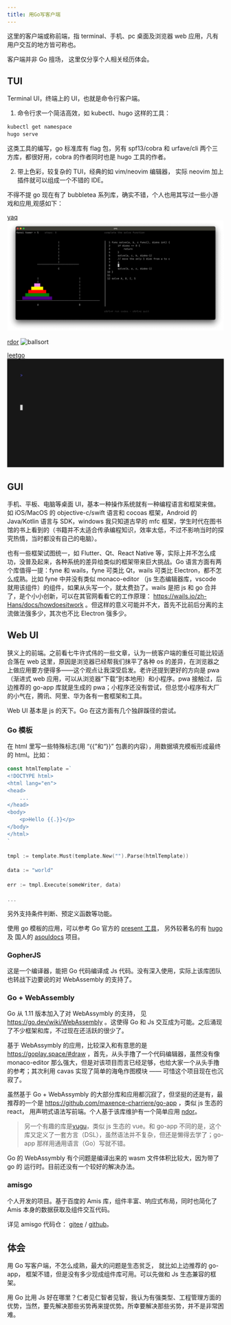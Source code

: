 ```yaml
---
title: 用Go写客户端
---
```


这里的客户端或称前端，指 terminal、手机、pc 桌面及浏览器 web 应用，凡有用户交互的地方皆可称也。

客户端并非 Go 擅场， 这里仅分享个人相关经历体会。

## TUI

Terminal UI，终端上的 UI，也就是命令行客户端。

1. 命令行求一个简洁高效，如 kubectl、hugo 这样的工具：

```sh
kubectl get namespace
hugo serve
```

这类工具的编写，go 标准库有 flag 包，另有 spf13/cobra 和 urfave/cli 两个三方库，都很好用，cobra 的作者同时也是 hugo 工具的作者。

2. 带上色彩，较复杂的 TUI，经典的如 vim/neovim 编辑器， 实际 neovim 加上插件就可以组成一个不错的 IDE。

不得不提 go 现在有了 bubbletea 系列库，确实不错，个人也用其写过一些小游戏和应用,观感如下：

[yaq](https://github.com/zrcoder/yaqs)
![codestar-hanoi](https://github.com/zrcoder/yaqs/blob/main/hanoi.png?raw=true)

[rdor](https://github.com/zrcoder/rdor)
![ballsort](https://github.com/zrcoder/rdor/blob/main/ballsort.png?raw=true)

[leetgo](https://github.com/zrcoder/leetgo)
![leetgo](https://raw.githubusercontent.com/zrcoder/leetgo/main/example.gif)

## GUI

手机、平板、电脑等桌面 UI，基本一种操作系统就有一种编程语言和框架来做。如 iOS/MacOS 的 objective-c/swift 语言和 cocoas 框架，Android 的 Java/Kotlin 语言与 SDK，windows 我只知道古早的 mfc 框架，学生时代在图书馆的书上看到的（书籍并不太适合传承编程知识，效率太低，不过不影响当时的探究热情，当时都没有自己的电脑）。

也有一些框架试图统一，如 Flutter、Qt、React Native 等，实际上并不怎么成功，没普及起来，各种系统的差异给类似的框架带来巨大挑战。Go 语言方面有两个库值得一提：fyne 和 wails，fyne 可类比 Qt，wails 可类比 Electron，都不怎么成熟。比如 fyne 中并没有类似 monaco-editor （js 生态编辑器库，vscode 就用该组件）的组件，如果从头写一个，就太费劲了。wails 是把 js 和 go 合并了，是个小小创新，可以在其官网看看它的工作原理： https://wails.io/zh-Hans/docs/howdoesitwork 。但这样的意义可能并不大，首先不比前后分离的主流做法强多少，其次也不比 Electron 强多少。

## Web UI

狭义上的前端。之前看七牛许式伟的一些文章，认为一统客户端的重任可能比较适合落在 web 这里，原因是浏览器已经帮我们抹平了各种 os 的差异，在浏览器之上做应用要方便得多——这个观点让我深受启发。老许还提到更好的方向是 pwa（渐进式 web 应用，可以从浏览器“下载”到本地用）和小程序。pwa 接触过，后边推荐的 go-app 库就是生成的 pwa；小程序还没有尝试，但总觉小程序有大厂的小气在，腾讯、阿里、华为各有一套框架和工具。

Web UI 基本是 js 的天下。Go 在这方面有几个独辟蹊径的尝试。

### Go 模板

在 html 里写一些特殊标志(用 “{{”和“}}” 包裹的内容），用数据填充模板形成最终的 html。比如：

```go
const htmlTemplate =`
<!DOCTYPE html>
<html lang="en">
<head>
    ...
</head>
<body>
    <p>Hello {{.}}</p>
</body>
</html>
`

tmpl := template.Must(template.New("").Parse(htmlTemplate))

data := "world"

err := tmpl.Execute(someWriter, data)

...
```

另外支持条件判断、预定义函数等功能。

使用 go 模板的应用，可以参考 Go 官方的 [present 工具](https://github.com/golang/tools/tree/master/cmd/present)， 另外较著名的有 [hugo](https://github.com/gohugoio/hugo) 及 国人的 [asouldocs](https://github.com/asoul-sig/asouldocs) 项目。

### GopherJS

这是一个编译器，能把 Go 代码编译成 Js 代码。没有深入使用，实际上该库团队也转战下边要说的对 WebAssembly 的支持了。

### Go + WebAssembly

Go 从 1.11 版本加入了对 WebAssymbly 的支持， 见 https://go.dev/wiki/WebAssembly 。这使得 Go 和 Js 交互成为可能。之后涌现了不少框架和库，不过现在还活跃的很少了。

基于 WebAssymbly 的应用，比较深入和有意思的是 https://goplay.space/#draw ，首先，从头手撸了一个代码编辑器，虽然没有像 monaco-editor 那么强大，但是对该项目而言已经足够，也给大家一个从头手撸的参考；其次利用 cavas 实现了简单的海龟作图模块 —— 可惜这个项目现在也沉寂了。

虽然基于 Go + WebAssymbly 的大部分库和应用都沉寂了，但坚挺的还是有，最推荐的一个是 https://github.com/maxence-charriere/go-app ，类似 js 生态的 react， 用声明式语法写前端。个人基于该库维护有一个简单应用 [ndor](https://ndor.netlify.app)。

> 另一个有趣的库是[vugu](https://github.com/vugu/vugu)，类似 js 生态的 vue。和 go-app 不同的是，这个库又定义了一套方言（DSL），虽然语法并不复杂，但还是懒得去学了；go-app 那样用通用语言（Go）写就不错。

Go 的 WebAssymbly 有个问题是编译出来的 wasm 文件体积比较大，因为带了 go 的 运行时。目前还没有一个较好的解决办法。

### amisgo

个人开发的项目。基于百度的 Amis 库，组件丰富、响应式布局，同时也简化了 Amis 本身的数据获取及组件交互代码。

详见 amisgo 代码仓： [gitee](https://gitee.com/rdor/amisgo) / [github](https://github.com/zrcoder/amisgo)。

## 体会

用 Go 写客户端，不怎么成熟，最大的问题是生态贫乏， 就比如上边推荐的 go-app， 框架不错，但是没有多少现成组件库可用。可以先做和 Js 生态兼容的框架。

用 Go 比用 Js 好在哪里？仁者见仁智者见智，我认为有强类型、工程管理方面的优势，当然，要先解决那些劣势再来提优势。所幸要解决那些劣势，并不是非常困难。
